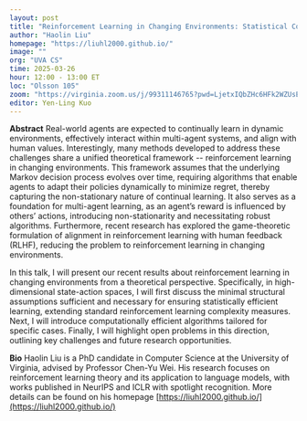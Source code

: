 ```yaml
---
layout: post
title: "Reinforcement Learning in Changing Environments: Statistical Complexity and Efficient Algorithms"
author: "Haolin Liu"
homepage: "https://liuhl2000.github.io/"
image: ""
org: "UVA CS"
time: 2025-03-26
hour: 12:00 - 13:00 ET
loc: "Olsson 105"
zoom: "https://virginia.zoom.us/j/99311146765?pwd=LjetxIQbZHc6HFk2WZUsEaT51hIGJB.1"
editor: Yen-Ling Kuo
---
```


**Abstract**
Real-world agents are expected to continually learn in dynamic environments, effectively interact within multi-agent systems, and align with human values. Interestingly, many methods developed to address these challenges share a unified theoretical framework -- reinforcement learning in changing environments. This framework assumes that the underlying Markov decision process evolves over time, requiring algorithms that enable agents to adapt their policies dynamically to minimize regret, thereby capturing the non-stationary nature of continual learning. It also serves as a foundation for multi-agent learning, as an agent’s reward is influenced by others’ actions, introducing non-stationarity and necessitating robust algorithms. Furthermore, recent research has explored the game-theoretic formulation of alignment in reinforcement learning with human feedback (RLHF), reducing the problem to reinforcement learning in changing environments.

In this talk, I will present our recent results about reinforcement learning in changing environments from a theoretical perspective. Specifically, in high-dimensional state-action spaces, I will first discuss the minimal structural assumptions sufficient and necessary for ensuring statistically efficient learning, extending standard reinforcement learning complexity measures. Next, I will introduce computationally efficient algorithms tailored for specific cases. Finally, I will highlight open problems in this direction, outlining key challenges and future research opportunities.

**Bio**
Haolin Liu is a PhD candidate in Computer Science at the University of Virginia, advised by Professor Chen-Yu Wei. His research focuses on reinforcement learning theory and its application to language models, with works published in NeurIPS and ICLR with spotlight recognition. More details can be found on his homepage [https://liuhl2000.github.io/](https://liuhl2000.github.io/)

